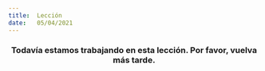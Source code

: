 ```yaml
---
title:  Lección
date:   05/04/2021
---
```


### <center>Todavía estamos trabajando en esta lección. Por favor, vuelva más tarde.</center>